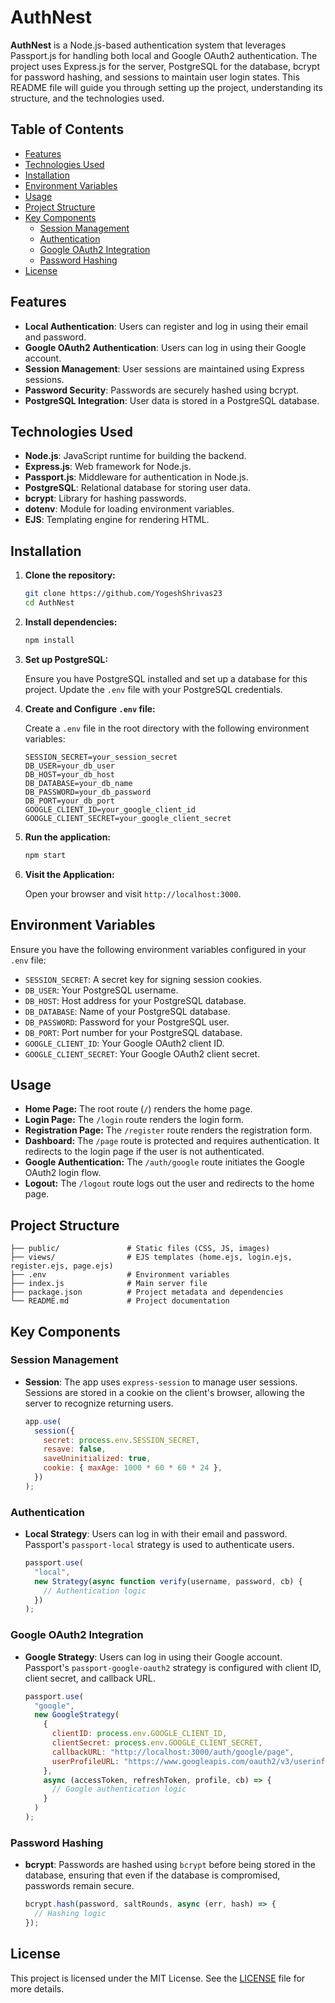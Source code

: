 # AuthNest

**AuthNest** is a Node.js-based authentication system that leverages Passport.js for handling both local and Google OAuth2 authentication. The project uses Express.js for the server, PostgreSQL for the database, bcrypt for password hashing, and sessions to maintain user login states. This README file will guide you through setting up the project, understanding its structure, and the technologies used.

## Table of Contents

- [Features](#features)
- [Technologies Used](#technologies-used)
- [Installation](#installation)
- [Environment Variables](#environment-variables)
- [Usage](#usage)
- [Project Structure](#project-structure)
- [Key Components](#key-components)
  - [Session Management](#session-management)
  - [Authentication](#authentication)
  - [Google OAuth2 Integration](#google-oauth2-integration)
  - [Password Hashing](#password-hashing)
- [License](#license)

## Features

- **Local Authentication**: Users can register and log in using their email and password.
- **Google OAuth2 Authentication**: Users can log in using their Google account.
- **Session Management**: User sessions are maintained using Express sessions.
- **Password Security**: Passwords are securely hashed using bcrypt.
- **PostgreSQL Integration**: User data is stored in a PostgreSQL database.

## Technologies Used

- **Node.js**: JavaScript runtime for building the backend.
- **Express.js**: Web framework for Node.js.
- **Passport.js**: Middleware for authentication in Node.js.
- **PostgreSQL**: Relational database for storing user data.
- **bcrypt**: Library for hashing passwords.
- **dotenv**: Module for loading environment variables.
- **EJS**: Templating engine for rendering HTML.

## Installation

1. **Clone the repository:**

    ```bash
    git clone https://github.com/YogeshShrivas23
    cd AuthNest
    ```

2. **Install dependencies:**

    ```bash
    npm install
    ```

3. **Set up PostgreSQL:**

   Ensure you have PostgreSQL installed and set up a database for this project. Update the `.env` file with your PostgreSQL credentials.

4. **Create and Configure `.env` file:**

   Create a `.env` file in the root directory with the following environment variables:

    ```plaintext
    SESSION_SECRET=your_session_secret
    DB_USER=your_db_user
    DB_HOST=your_db_host
    DB_DATABASE=your_db_name
    DB_PASSWORD=your_db_password
    DB_PORT=your_db_port
    GOOGLE_CLIENT_ID=your_google_client_id
    GOOGLE_CLIENT_SECRET=your_google_client_secret
    ```

5. **Run the application:**

    ```bash
    npm start
    ```

6. **Visit the Application:**

   Open your browser and visit `http://localhost:3000`.

## Environment Variables

Ensure you have the following environment variables configured in your `.env` file:

- `SESSION_SECRET`: A secret key for signing session cookies.
- `DB_USER`: Your PostgreSQL username.
- `DB_HOST`: Host address for your PostgreSQL database.
- `DB_DATABASE`: Name of your PostgreSQL database.
- `DB_PASSWORD`: Password for your PostgreSQL user.
- `DB_PORT`: Port number for your PostgreSQL database.
- `GOOGLE_CLIENT_ID`: Your Google OAuth2 client ID.
- `GOOGLE_CLIENT_SECRET`: Your Google OAuth2 client secret.

## Usage

- **Home Page:** The root route (`/`) renders the home page.
- **Login Page:** The `/login` route renders the login form.
- **Registration Page:** The `/register` route renders the registration form.
- **Dashboard:** The `/page` route is protected and requires authentication. It redirects to the login page if the user is not authenticated.
- **Google Authentication:** The `/auth/google` route initiates the Google OAuth2 login flow.
- **Logout:** The `/logout` route logs out the user and redirects to the home page.

## Project Structure

```plaintext
├── public/               # Static files (CSS, JS, images)
├── views/                # EJS templates (home.ejs, login.ejs, register.ejs, page.ejs)
├── .env                  # Environment variables
├── index.js              # Main server file
├── package.json          # Project metadata and dependencies
└── README.md             # Project documentation
```

## Key Components

### Session Management

- **Session**: The app uses `express-session` to manage user sessions. Sessions are stored in a cookie on the client's browser, allowing the server to recognize returning users.
  
    ```javascript
    app.use(
      session({
        secret: process.env.SESSION_SECRET,
        resave: false,
        saveUninitialized: true,
        cookie: { maxAge: 1000 * 60 * 60 * 24 },
      })
    );
    ```

### Authentication

- **Local Strategy**: Users can log in with their email and password. Passport's `passport-local` strategy is used to authenticate users.
  
    ```javascript
    passport.use(
      "local",
      new Strategy(async function verify(username, password, cb) {
        // Authentication logic
      })
    );
    ```

### Google OAuth2 Integration

- **Google Strategy**: Users can log in using their Google account. Passport's `passport-google-oauth2` strategy is configured with client ID, client secret, and callback URL.

    ```javascript
    passport.use(
      "google",
      new GoogleStrategy(
        {
          clientID: process.env.GOOGLE_CLIENT_ID,
          clientSecret: process.env.GOOGLE_CLIENT_SECRET,
          callbackURL: "http://localhost:3000/auth/google/page",
          userProfileURL: "https://www.googleapis.com/oauth2/v3/userinfo",
        },
        async (accessToken, refreshToken, profile, cb) => {
          // Google authentication logic
        }
      )
    );
    ```

### Password Hashing

- **bcrypt**: Passwords are hashed using `bcrypt` before being stored in the database, ensuring that even if the database is compromised, passwords remain secure.

    ```javascript
    bcrypt.hash(password, saltRounds, async (err, hash) => {
      // Hashing logic
    });
    ```

## License

This project is licensed under the MIT License. See the [LICENSE](LICENSE) file for more details.
